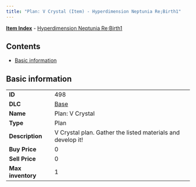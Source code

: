 ```yaml
---
title: "Plan: V Crystal (Item) - Hyperdimension Neptunia Re;Birth1"
---
```


[**Item Index**](/neptunia/rb1/item/index.html) - [Hyperdimension Neptunia Re;Birth1](/neptunia/rb1)

## Contents

- [Basic information](#basic-information)

## Basic information

|   |   |
| -- | -- |
| **ID** | 498 |
| **DLC** | [Base](/neptunia/rb1/dlc/1-base.html) |
| **Name** | Plan: V Crystal |
| **Type** | Plan |
| **Description** | V Crystal plan. Gather the listed materials and develop it! |
| **Buy Price** | 0 |
| **Sell Price** | 0 |
| **Max inventory** | 1 |
